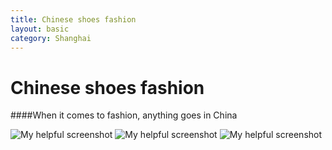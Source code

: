 ```yaml
---
title: Chinese shoes fashion
layout: basic
category: Shanghai
---
```



Chinese shoes fashion
=======================

####When it comes to fashion, anything goes in China

![My helpful screenshot](http://res.cloudinary.com/djfwqxjdx/image/upload/v1412515792/shoes1_ffgeft.jpg)
![My helpful screenshot](http://res.cloudinary.com/djfwqxjdx/image/upload/v1412587356/shoes2_qpmqjl.jpg)
![My helpful screenshot](http://res.cloudinary.com/djfwqxjdx/image/upload/v1412587311/shoes3_me7bo8.jpg)



